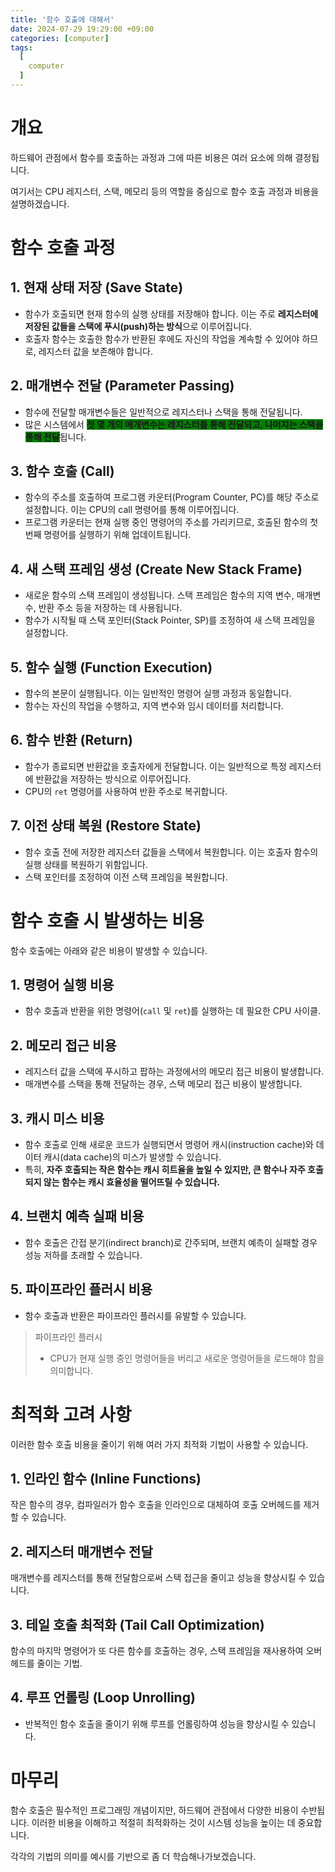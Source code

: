 ```yaml
---
title: '함수 호출에 대해서' 
date: 2024-07-29 19:29:00 +09:00
categories: [computer]
tags:
  [
    computer
  ]
---
```



# 개요

하드웨어 관점에서 함수를 호출하는 과정과 그에 따른 비용은 여러 요소에 의해 결정됩니다. 

여기서는 CPU 레지스터, 스택, 메모리 등의 역할을 중심으로 함수 호출 과정과 비용을 설명하겠습니다.

# 함수 호출 과정

## 1. 현재 상태 저장 (Save State)

- 함수가 호출되면 현재 함수의 실행 상태를 저장해야 합니다. 이는 주로 **레지스터에 저장된 값들을 스택에 푸시(push)하는 방식**으로 이루어집니다.
- 호출자 함수는 호출한 함수가 반환된 후에도 자신의 작업을 계속할 수 있어야 하므로, 레지스터 값을 보존해야 합니다.

## 2. 매개변수 전달 (Parameter Passing)

- 함수에 전달할 매개변수들은 일반적으로 레지스터나 스택을 통해 전달됩니다.
- 많은 시스템에서 <span style="background-color:green;font-weight:bold;">첫 몇 개의 매개변수는 레지스터를 통해 전달되고, 나머지는 스택을 통해 전달</span>됩니다.

## 3. 함수 호출 (Call)

- 함수의 주소를 호출하여 프로그램 카운터(Program Counter, PC)를 해당 주소로 설정합니다. 이는 CPU의 call 명령어를 통해 이루어집니다.
- 프로그램 카운터는 현재 실행 중인 명령어의 주소를 가리키므로, 호출된 함수의 첫 번째 명령어를 실행하기 위해 업데이트됩니다.

## 4. 새 스택 프레임 생성 (Create New Stack Frame)

- 새로운 함수의 스택 프레임이 생성됩니다. 스택 프레임은 함수의 지역 변수, 매개변수, 반환 주소 등을 저장하는 데 사용됩니다.
- 함수가 시작될 때 스택 포인터(Stack Pointer, SP)를 조정하여 새 스택 프레임을 설정합니다.

## 5. 함수 실행 (Function Execution)

- 함수의 본문이 실행됩니다. 이는 일반적인 명령어 실행 과정과 동일합니다.
- 함수는 자신의 작업을 수행하고, 지역 변수와 임시 데이터를 처리합니다.

## 6. 함수 반환 (Return)

- 함수가 종료되면 반환값을 호출자에게 전달합니다. 이는 일반적으로 특정 레지스터에 반환값을 저장하는 방식으로 이루어집니다.
- CPU의 `ret` 명령어를 사용하여 반환 주소로 복귀합니다.

## 7. 이전 상태 복원 (Restore State)

- 함수 호출 전에 저장한 레지스터 값들을 스택에서 복원합니다. 이는 호출자 함수의 실행 상태를 복원하기 위함입니다.
- 스택 포인터를 조정하여 이전 스택 프레임을 복원합니다.


# 함수 호출 시 발생하는 비용

함수 호출에는 아래와 같은 비용이 발생할 수 있습니다.

## 1. 명령어 실행 비용

- 함수 호출과 반환을 위한 명령어(`call` 및 `ret`)를 실행하는 데 필요한 CPU 사이클.


## 2. 메모리 접근 비용

- 레지스터 값을 스택에 푸시하고 팝하는 과정에서의 메모리 접근 비용이 발생합니다.
- 매개변수를 스택을 통해 전달하는 경우, 스택 메모리 접근 비용이 발생합니다.


## 3. 캐시 미스 비용
- 함수 호출로 인해 새로운 코드가 실행되면서 명령어 캐시(instruction cache)와 데이터 캐시(data cache)의 미스가 발생할 수 있습니다.
- 특히, **자주 호출되는 작은 함수는 캐시 히트율을 높일 수 있지만, 큰 함수나 자주 호출되지 않는 함수는 캐시 효율성을 떨어뜨릴 수 있습니다.**

## 4. 브랜치 예측 실패 비용

- 함수 호출은 간접 분기(indirect branch)로 간주되며, 브랜치 예측이 실패할 경우 성능 저하를 초래할 수 있습니다.

## 5. 파이프라인 플러시 비용

- 함수 호출과 반환은 파이프라인 플러시를 유발할 수 있습니다.

> 파이프라인 플러시
> - CPU가 현재 실행 중인 명령어들을 버리고 새로운 명령어들을 로드해야 함을 의미합니다.

# 최적화 고려 사항

이러한 함수 호출 비용을 줄이기 위해 여러 가지 최적화 기법이 사용할 수 있습니다.


## 1. 인라인 함수 (Inline Functions)

작은 함수의 경우, 컴파일러가 함수 호출을 인라인으로 대체하여 호출 오버헤드를 제거할 수 있습니다.

## 2. 레지스터 매개변수 전달

매개변수를 레지스터를 통해 전달함으로써 스택 접근을 줄이고 성능을 향상시킬 수 있습니다.


## 3. 테일 호출 최적화 (Tail Call Optimization)

함수의 마지막 명령어가 또 다른 함수를 호출하는 경우, 스택 프레임을 재사용하여 오버헤드를 줄이는 기법.

## 4. 루프 언롤링 (Loop Unrolling)

- 반복적인 함수 호출을 줄이기 위해 루프를 언롤링하여 성능을 향상시킬 수 있습니다.


# 마무리

함수 호출은 필수적인 프로그래밍 개념이지만, 하드웨어 관점에서 다양한 비용이 수반됩니다. 이러한 비용을 이해하고 적절히 최적화하는 것이 시스템 성능을 높이는 데 중요합니다.

각각의 기법의 의미를 예시를 기반으로 좀 더 학습해나가보겠습니다.